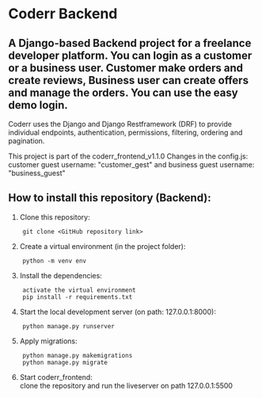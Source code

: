 # Coderr Backend

## A Django-based Backend project for a freelance developer platform. You can login as a customer or a business user. Customer make orders and create reviews, Business user can create offers and manage the orders. You can use the easy demo login.<br/>
Coderr uses the Django and Django Restframework (DRF) to provide individual endpoints, authentication, permissions, filtering, ordering and pagination.

This project is part of the coderr_frontend_v1.1.0
Changes in the config.js: customer guest username: "customer_gest" and business guest username: "business_guest"

## How to install this repository (Backend):

1. Clone this repository:
```
    git clone <GitHub repository link>
```

2. Create a virtual environment (in the project folder):
```
    python -m venv env
```

3. Install the dependencies:
```
    activate the virtual environment
    pip install -r requirements.txt
```

4. Start the local development server (on path: 127.0.0.1:8000):
```
    python manage.py runserver
```

5. Apply migrations:
```
    python manage.py makemigrations
    python manage.py migrate
```

6. Start coderr_frontend:<br/>
clone the repository and run the liveserver on path 127.0.0.1:5500
